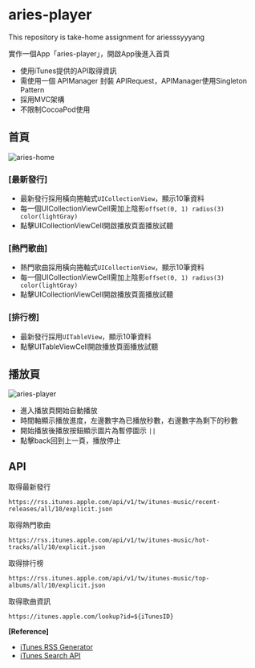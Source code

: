 # aries-player
This repository is take-home assignment for ariesssyyyang

實作一個App「aries-player」，開啟App後進入首頁
- 使用iTunes提供的API取得資訊
- 需使用一個 APIManager 封裝 APIRequest，APIManager使用Singleton Pattern
- 採用MVC架構
- 不限制CocoaPod使用

## 首頁
![aries-home](https://user-images.githubusercontent.com/8430276/36578343-830d4482-1897-11e8-8b4f-ae94dc9487a8.png)

### [最新發行]
- 最新發行採用橫向捲軸式`UICollectionView`，顯示10筆資料
- 每一個UICollectionViewCell需加上陰影`offset(0, 1) radius(3) color(lightGray)`
- 點擊UICollectionViewCell開啟播放頁面播放試聽

### [熱門歌曲]
- 熱門歌曲採用橫向捲軸式`UICollectionView`，顯示10筆資料
- 每一個UICollectionViewCell需加上陰影`offset(0, 1) radius(3) color(lightGray)`
- 點擊UICollectionViewCell開啟播放頁面播放試聽

### [排行榜]
- 最新發行採用`UITableView`，顯示10筆資料
- 點擊UITableViewCell開啟播放頁面播放試聽

## 播放頁
![aries-player](https://user-images.githubusercontent.com/8430276/36578706-e82e8216-1899-11e8-9b5c-82be1d19592f.png)
- 進入播放頁開始自動播放
- 時間軸顯示播放進度，左邊數字為已播放秒數，右邊數字為剩下的秒數
- 開始播放後播放按鈕顯示圖片為暫停圖示 `||`
- 點擊back回到上一頁，播放停止

## API
取得最新發行
```
https://rss.itunes.apple.com/api/v1/tw/itunes-music/recent-releases/all/10/explicit.json
```

取得熱門歌曲
```
https://rss.itunes.apple.com/api/v1/tw/itunes-music/hot-tracks/all/10/explicit.json
```

取得排行榜
```
https://rss.itunes.apple.com/api/v1/tw/itunes-music/top-albums/all/10/explicit.json
```

取得歌曲資訊
```
https://itunes.apple.com/lookup?id=${iTunesID}
```

**[Reference]**
- [iTunes RSS Generator](https://rss.itunes.apple.com/en-us)
- [iTunes Search API](https://affiliate.itunes.apple.com/resources/documentation/itunes-store-web-service-search-api/#searching)

